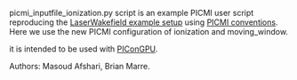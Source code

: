 picmi_inputfile_ionization.py script is an example PICMI user script reproducing the [LaserWakefield example setup](https://github.com/ComputationalRadiationPhysics/picongpu/tree/dev/share/picongpu/examples/LaserWakefield) using [PICMI conventions](https://github.com/picmi-standard/picmi).
Here we use the new PICMI configuration of ionization and moving_window.

it is intended to be used with [PIConGPU](https://github.com/ComputationalRadiationPhysics/picongpu). 

Authors: Masoud Afshari, Brian Marre.

